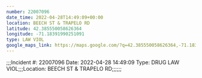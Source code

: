 ```yaml
---
number: 22007096
date_time: 2022-04-28T14:49:09+00:00
location: BEECH ST & TRAPELO RD
latitude: 42.385550058626364
longitude: -71.18391990251091
type: LAW VIOL
google_maps_link: https://maps.google.com/?q=42.385550058626364,-71.18391990251091
---
```


;;;Incident #: 22007096  Date: 2022-04-28 14:49:09   Type: DRUG LAW VIOL;;;Location: BEECH ST & TRAPELO RD;;;;;;
